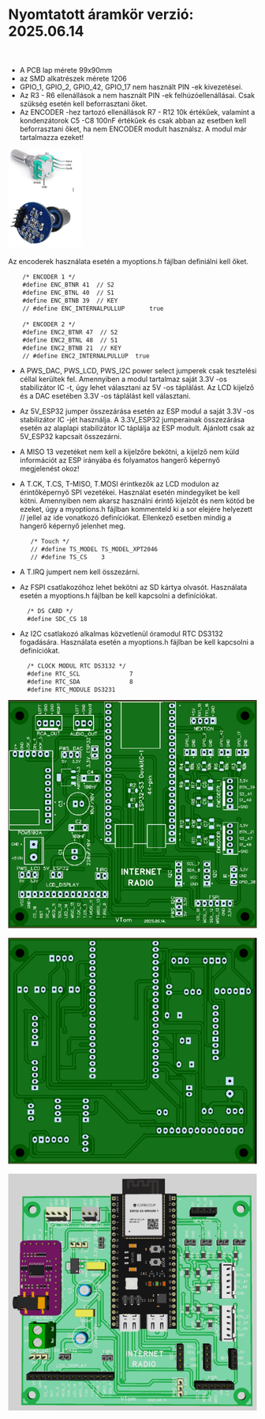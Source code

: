 # Nyomtatott áramkör verzió: 2025.06.14<br><br>
- A PCB lap mérete 99x90mm
- az SMD alkatrészek mérete 1206
- GPIO_1, GPIO_2, GPIO_42, GPIO_17 nem használt PIN -ek kivezetései.
- Az R3 - R6 ellenállások a nem használt PIN -ek felhúzóellenállásai. Csak szükség esetén kell beforrasztani őket.
- Az ENCODER -hez tartozó ellenállások R7 - R12 10k értékűek, valamint a kondenzátorok C5 -C8 100nF értékűek és csak abban az esetben kell beforrasztani őket, ha nem ENCODER modult használsz. A modul már tartalmazza ezeket!

<img src="../../Rotary_encoder/rotary_encoder_modul_wire_diagram.png" alt="rotary_encoder_modul_wire_diagram" height="200"><br><br>
Az encoderek használata esetén a myoptions.h fájlban definiálni kell őket.  

        /* ENCODER 1 */
        #define ENC_BTNR 41  // S2
        #define ENC_BTNL 40  // S1
        #define ENC_BTNB 39  // KEY
        // #define ENC_INTERNALPULLUP		true

        /* ENCODER 2 */
        #define ENC2_BTNR 47  // S2
        #define ENC2_BTNL 48  // S1
        #define ENC2_BTNB 21  // KEY
        // #define ENC2_INTERNALPULLUP	true
- A PWS_DAC, PWS_LCD, PWS_I2C power select jumperek csak tesztelési céllal kerültek fel. Amennyiben a modul tartalmaz saját 3.3V -os stabilizátor IC -t, úgy lehet választani az 5V -os táplálást. Az LCD kijelző és a DAC esetében 3.3V -os táplálást kell választani.
- Az 5V_ESP32 jumper összezárása esetén az ESP modul a saját 3.3V -os stabilizátor IC -jét használja. A 3.3V_ESP32 jumperainak összezárása esetén az alaplapi stabilizátor IC táplálja az ESP modult. Ajánlott csak az 5V_ESP32 kapcsait összezárni.
- A MISO 13 vezetéket nem kell a kijelzőre bekötni, a kijelző nem küld információt az ESP irányába és folyamatos hangerő képernyő megjelenést okoz!
- A T.CK, T.CS, T-MISO, T.MOSI érintkezők az LCD modulon az érintőképernyő SPI vezetékei. Használat esetén mindegyiket be kell kötni. Amennyiben nem akarsz használni érintő kijelzőt és nem kötöd be ezeket, úgy a myoptions.h fájlban kommenteld ki a sor elejére helyezett // jellel az ide vonatkozó definíciókat. Ellenkező esetben mindig a hangerő képernyő jelenhet meg.

         /* Touch */
         // #define TS_MODEL TS_MODEL_XPT2046
         // #define TS_CS    3

- A T.IRQ jumpert nem kell összezárni.
- Az FSPI csatlakozóhoz lehet bekötni az SD kártya olvasót. Használata esetén a myoptions.h fájlban be kell kapcsolni a definíciókat.

        /* DS CARD */
        #define SDC_CS 18

- Az I2C csatlakozó alkalmas közvetlenül óramodul RTC DS3132 fogadására. Használata esetén a myoptions.h fájlban be kell kapcsolni a definíciókat.

        /* CLOCK MODUL RTC DS3132 */
        #define RTC_SCL			     7
        #define RTC_SDA			     8
        #define RTC_MODULE DS3231

![PCB front](2D_top_99x90mm.jpg)<br><br>
![PCB back](2D_bottom_99x90mm.jpg)<br><br>
![3D top](3D_top.jpg)<br><br>

